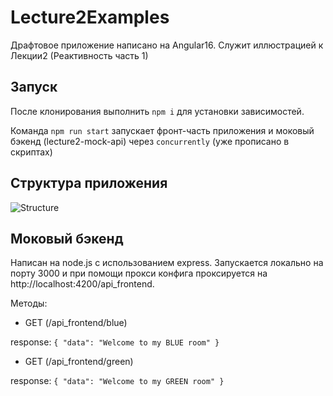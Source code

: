 # Lecture2Examples
Драфтовое приложение написано на Angular16. Служит иллюстрацией к Лекции2 (Реактивность часть 1)

## Запуск
После клонирования выполнить `npm i` для установки зависимостей.

Команда `npm run start` запускает фронт-часть приложения и моковый бэкенд (lecture2-mock-api) через `concurrently` (уже прописано в скриптах)

## Структура приложения
![Structure](https://github.com/Anna-Prokhorova/lecture2-examples/assets/59168625/1d5afc04-9a30-4a8d-a4ac-7f6185e0e8b6)

## Моковый бэкенд
Написан на node.js с использованием express. Запускается локально на порту 3000 и при помощи прокси конфига проксируется на http://localhost:4200/api_frontend.

Методы:
- GET (/api_frontend/blue)
  
response: `{
  "data": "Welcome to my BLUE room"
} `
- GET (/api_frontend/green)
     
response: `{
  "data": "Welcome to my GREEN room"
} `
